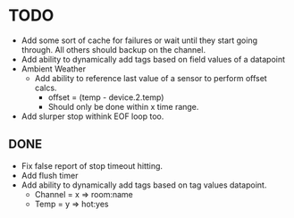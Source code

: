 

# TODO
* Add some sort of cache for failures or wait until they start going through. All others should backup on the channel.
* Add ability to dynamically add tags based on field values of a datapoint
* Ambient Weather
    * Add ability to reference last value of a sensor to perform offset calcs. 
        * offset = (temp - device.2.temp)
        * Should only be done within x time range.
* Add slurper stop withink EOF loop too.

## DONE
* Fix false report of stop timeout hitting.
* Add flush timer
* Add ability to dynamically add tags based on tag values datapoint.
    * Channel = x => room:name
    * Temp = y => hot:yes

